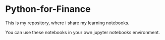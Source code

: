 # Python-for-Finance
This is my repository, where i share my learning notebooks.

You can use these notebooks in your own jupyter notebooks environment.
